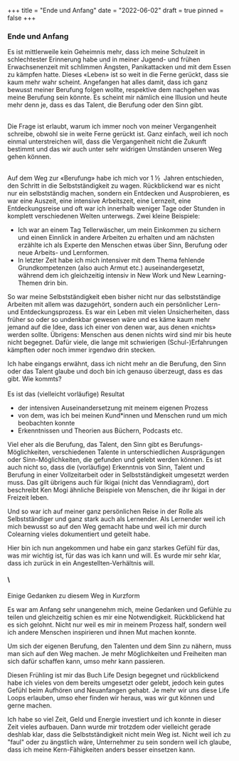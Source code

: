 +++
title = "Ende und Anfang"
date = "2022-06-02"
draft = true
pinned = false
+++
### Ende und Anfang

Es ist mittlerweile kein Geheimnis mehr, dass ich meine Schulzeit in schlechtester Erinnerung habe und in meiner Jugend- und frühen Erwachsenenzeit mit schlimmen Ängsten, Panikattacken und mit dem Essen zu kämpfen hatte. Dieses «Leben» ist so weit in die Ferne gerückt, dass sie kaum mehr wahr scheint. Angefangen hat alles damit, dass ich ganz bewusst meiner Berufung folgen wollte, respektive dem nachgehen was meine Berufung sein könnte. Es scheint mir nämlich eine Illusion und heute mehr denn je, dass es das Talent, die Berufung oder den Sinn gibt. 

\
Die Frage ist erlaubt, warum ich immer noch von meiner Vergangenheit schreibe, obwohl sie in weite Ferne gerückt ist. Ganz einfach, weil ich noch einmal unterstreichen will, dass die Vergangenheit nicht die Zukunft bestimmt und das wir auch unter sehr widrigen Umständen unseren Weg gehen können. 

\
Auf dem Weg zur «Berufung» habe ich mich vor 1 ½  Jahren entschieden, den Schritt in die Selbstständigkeit zu wagen. Rückblickend war es nicht nur ein selbstständig machen, sondern ein Entdecken und Ausprobieren, es war eine Auszeit, eine intensive Arbeitszeit, eine Lernzeit, eine Entdeckungsreise und oft war ich innerhalb weniger Tage oder Stunden in komplett verschiedenen Welten unterwegs. Zwei kleine Beispiele: 

* Ich war an einem Tag Tellerwäscher, um mein Einkommen zu sichern und einen Einnlick in andere Arbeiten zu erhalten und am nächsten erzählte ich als Experte den Menschen etwas über Sinn, Berufung oder neue Arbeits- und Lernformen.
* In letzter Zeit habe ich mich intensiver mit dem Thema fehlende Grundkompetenzen (also auch Armut etc.) auseinandergesetzt, während dem ich gleichzeitig intensiv in New Work und New Learning-Themen drin bin.  

So war meine Selbstständigkeit eben bisher nicht nur das selbstständige Arbeiten mit allem was dazugehört, sondern auch ein persönlicher Lern- und Entdeckungsprozess. Es war ein Leben mit vielen Unsicherheiten, dass früher so oder so undenkbar gewesen wäre und es käme kaum mehr jemand auf die Idee, dass ich einer von denen war, aus denen «nichts» werden sollte. Übrigens: Menschen aus denen nichts wird sind mir bis heute nicht begegnet. Dafür viele, die lange mit schwierigen (Schul-)Erfahrungen kämpften oder noch immer irgendwo drin stecken. 

Ich habe eingangs erwähnt, dass ich nicht mehr an die Berufung, den Sinn oder das Talent glaube und doch bin ich genauso überzeugt, dass es das gibt. Wie kommts? \
\
Es ist das (vielleicht vorläufige) Resultat 

* der intensiven Auseinandersetzung mit meinem eigenen Prozess 
*  von dem, was ich bei meinen Kund*innen und Menschen rund um mich beobachten konnte
* Erkenntnissen und Theorien aus Büchern, Podcasts etc.

Viel eher als die Berufung, das Talent, den Sinn gibt es Berufungs-Möglichkeiten, verschiedenen Talente in unterschiedlichen Ausprägungen oder Sinn-Möglichkeiten, die gefunden und gelebt werden können. Es ist auch nicht so, dass die (vorläufige) Erkenntnis von Sinn, Talent und Berufung in einer Vollzeitarbeit oder in Selbstständigkeit umgesetzt werden muss. Das gilt übrigens auch für Ikigai (nicht das Venndiagram), dort beschreibt Ken Mogi ähnliche Beispiele von Menschen, die ihr Ikigai in der Freizeit leben. 

Und so war ich auf meiner ganz persönlichen Reise in der Rolle als Selbstständiger und ganz stark auch als Lernender. Als Lernender weil ich mich bewusst so auf den Weg gemacht habe und weil ich mir durch Colearning vieles dokumentiert und geteilt habe. 

Hier bin ich nun angekommen und habe ein ganz starkes Gefühl für das, was mir wichtig ist, für das was ich kann und will. Es wurde mir sehr klar, dass ich zurück in ein Angestellten-Verhältnis will. 

#### \
Einige Gedanken zu diesem Weg in Kurzform

Es war am Anfang sehr unangenehm mich, meine Gedanken und Gefühle zu teilen und gleichzeitig schien es mir eine Notwendigkeit. Rückblickend hat es sich gelohnt. Nicht nur weil es mir in meinem Prozess half, sondern weil ich andere Menschen inspirieren und ihnen Mut machen konnte. 

Um sich der eigenen Berufung, den Talenten und dem Sinn zu nähern, muss man sich auf den Weg machen. Je mehr Möglichkeiten und Freiheiten man sich dafür schaffen kann, umso mehr kann passieren. 

Diesen Frühling ist mir das Buch Life Design begegnet und rückblickend habe ich vieles von dem bereits umgesetzt oder gelebt, jedoch kein gutes Gefühl beim Aufhören und Neuanfangen gehabt. Je mehr wir uns diese Life Loops erlauben, umso eher finden wir heraus, was wir gut können und gerne machen.

Ich habe so viel Zeit, Geld und Energie investiert und ich konnte in dieser Zeit vieles aufbauen. Dann wurde mir trotzdem oder vielleicht gerade deshlab klar, dass die Selbstständigkeit nicht mein Weg ist. Nicht weil ich zu "faul" oder zu ängstlich wäre, Unternehmer zu sein sondern weil ich glaube, dass ich meine Kern-Fähigkeiten anders besser einsetzen kann.